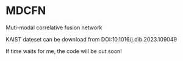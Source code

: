 # MDCFN

Muti-modal correlative fusion network

KAIST dateset can be download from DOI:10.1016/j.dib.2023.109049

If time waits for me, the code will be out soon!
